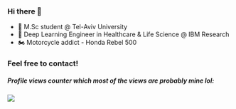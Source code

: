 ### Hi there 👋

- 👾 M.Sc student @ Tel-Aviv University
- 🔭 Deep Learning Engineer in Healthcare & Life Science @ IBM Research
- 🏍️ Motorcycle addict - Honda Rebel 500

### Feel free to contact!

##### Profile views counter which most of the views are probably mine lol:
![](https://komarev.com/ghpvc/?username=sagipolaczek)
<!--
**SagiPolaczek/SagiPolaczek** is a ✨ _special_ ✨ repository because its `README.md` (this file) appears on your GitHub profile.

Here are some ideas to get you started:

- 🔭 I’m currently working on ...
- 🌱 I’m currently learning ...
- 👯 I’m looking to collaborate on ...
- 🤔 I’m looking for help with ...
- 💬 Ask me about ...
- 📫 How to reach me: ...
- 😄 Pronouns: ...
- ⚡ Fun fact: ...
-->
